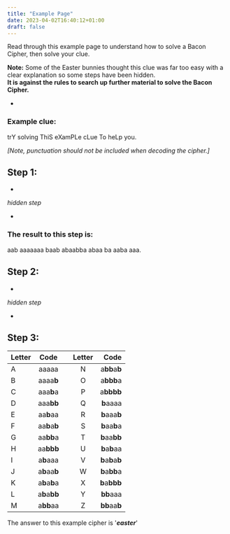```yaml
---
title: "Example Page"
date: 2023-04-02T16:40:12+01:00
draft: false
---
```


Read through this example page to understand how to solve a Bacon Cipher, then solve your clue.  
 
**Note:** Some of the Easter bunnies thought this clue was far too easy with a clear explanation so some steps have been hidden.  
**It is against the rules to search up further material to solve the Bacon Cipher.**

*  
### Example clue:
trY solving ThiS eXamPLe cLue To heLp you.

*[Note, punctuation should not be included when decoding the cipher.]*  

## Step 1:

*  

*hidden step*  

*  

### The result to this step is: 

aab aaaaaaa baab abaabba abaa ba aaba aaa.

## Step 2:  

*  

*hidden step*  

*  

## Step 3:

| Letter | Code  |  | Letter | Code |
|:-------|:-----:|:--:|:------:|------:|
| A      | aaaaa |  | N      | a**bb**a**b** |
| B      | aaaa**b** |  | O      | a**bbb**a |
| C      | aaa**b**a |  | P      | a**bbbb** |
| D      | aaa**bb** |  | Q      | **b**aaaa |
| E      | aa**b**aa |  | R      | **b**aaa**b** |
| F      | aa**b**a**b** |  | S      | **b**aa**b**a |
| G      | aa**bb**a |  | T      | **b**aa**bb** |
| H      | aa**bbb** |  | U      | **b**a**b**aa |
| I      | a**b**aaa |  | V      | **b**a**b**a**b** |
| J      | a**b**aa**b** |  | W      | **b**a**bb**a |
| K      | a**b**a**b**a |  | X      | **b**a**bbb** |
| L      | a**b**a**bb** |  | Y      | **bb**aaa |
| M      | a**bb**aa |  | Z      | **bb**aa**b** |  

The answer to this example cipher is '***easter***'
